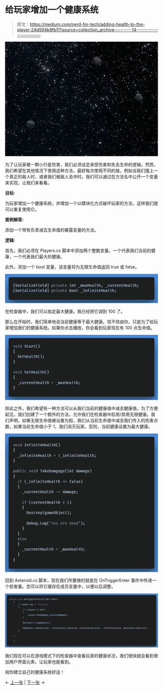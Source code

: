 # 给玩家增加一个健康系统

> 原文：<https://medium.com/nerd-for-tech/adding-health-to-the-player-24d594b8fb11?source=collection_archive---------14----------------------->

![](img/89fa08bb04adce71890addee5c03026c.png)

为了让玩家被一颗小行星伤害，我们必须设定承受伤害和失去生命的逻辑。然而，我们希望在其他情况下使用这种方法，最好每次使用不同的值，例如当我们撞上一个真正的敌人时，或者我们被敌人击中时。我们可以通过在方法名中公开一个变量来实现，让我们来看看。

**目标:**

为玩家增加一个健康系统，并增加一个以模块化方式破坏玩家的方法，这样我们就可以重复使用它。

**案例解答:**

添加一个带有负责减去生命值的暴露变量的方法。

**逻辑:**

首先，我们必须在 Players.cs 脚本中添加两个整数变量。一个代表我们当前的健康，一个代表我们最大的健康。

此外，添加一个 bool 变量，该变量将为无限生命值返回 true 或 false。

![](img/8e3b22e2153664eea3c828a3465777a3.png)

在检查器中，我们可以指定最大健康。我已经把它调到 100 了。

那么在开始时，我们简单地说当前健康等于最大健康。信不信由你，只是为了给玩家增加我们的健康系统。如果你点击播放，你会看到玩家现在有 100 点生命值。

![](img/fdb72a582851e1fe641b37365ccee079.png)

除此之外，我们希望有一种方法可以从我们当前的健康值中减去健康值。为了方便起见，我们创建了一个额外的方法，允许我们在检查器中启用/禁用无限健康。我们声明，如果无限生命值被设置为假，我们从当前生命值中减去我们传入的伤害点数，如果当前生命值小于 1，我们消灭玩家。否则，当前健康设置为最大健康。

![](img/8d2bfe4004783a00164ca591bf1d4df2.png)

回到 Asteroid.cs 脚本，现在我们所要做的就是在 OnTriggerEnter 事件中传递一个损害量。您可以将它缓存在成员变量中，以便以后调整。

![](img/f657f01ecba0128b2d2d201c7a88ea7b.png)

我们现在可以在游戏模式下的检查器中查看玩家的健康状况，我们很快就会看到增加用户界面元素，让玩家也能看到。

祝你建立自己的健康系统好运！

← [上一张](/nerd-for-tech/animating-sprites-in-unity-d3156c30ea41) | [下一张](https://gert-coppens.medium.com/adding-a-modular-power-up-system-d1d683519752) →